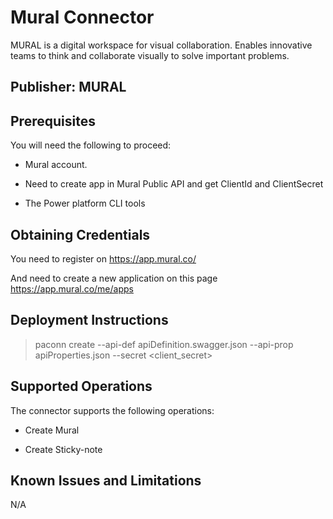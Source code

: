 # Mural Connector

MURAL is a digital workspace for visual collaboration. Enables innovative teams to think and collaborate visually to solve important problems.

## Publisher: MURAL

## Prerequisites

You will need the following to proceed:

* Mural account.

* Need to create app in Mural Public API and get ClientId and ClientSecret

* The Power platform CLI tools

## Obtaining Credentials

You need to register on https://app.mural.co/

And need to create a new application on this page https://app.mural.co/me/apps

## Deployment Instructions

> paconn create --api-def apiDefinition.swagger.json --api-prop apiProperties.json --secret <client_secret>

## Supported Operations

The connector supports the following operations:

* Create Mural

* Create Sticky-note

## Known Issues and Limitations

N/A

